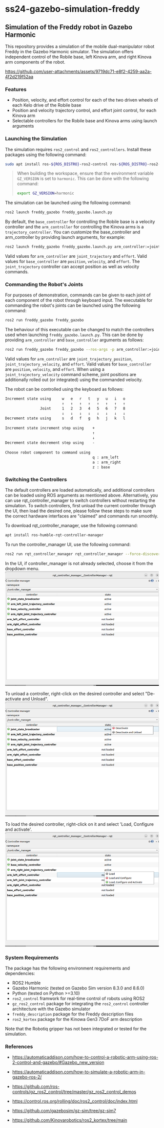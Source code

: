 # ss24-gazebo-simulation-freddy

## Simulation of the Freddy robot in Gazebo Harmonic

This repository provides a simulation of the mobile dual-manipulator robot Freddy in the Gazebo Harmonic simulator. The simulation offers independent control of the Robile base, left Kinova arm, and right Kinova arm components of the robot.

https://github.com/user-attachments/assets/9719dc71-e8f2-4259-aa2a-4f2d219f52aa

### Features
- Position, velocity, and effort control for each of the two driven wheels of each Kelo drive of the Robile base
- Position and velocity trajectory control, and effort joint control, for each Kinova arm
- Selectable controllers for the Robile base and Kinova arms using launch arguments

### Launching the Simulation

The simulation requires `ros2_control` and `ros2_controllers`. Install these packages using the following command:
```bash
sudo apt install ros-${ROS_DISTRO}-ros2-control ros-${ROS_DISTRO}-ros2-controllers
```

> When building the workspace, ensure that the environment variable `GZ_VERSION` is set to `harmonic`. This can be done with the following command:
>```bash
>export GZ_VERSION=harmonic
>```

The simulation can be launched using the following command:

```bash
ros2 launch freddy_gazebo freddy_gazebo.launch.py
```

By default, the `base_controller` for controlling the Robile base is a velocity controller and the `arm_controller` for controlling the Kinova arms is a `trajectory_controller`. You can customize the base_controller and arm_controller by providing launch arguments, for example:
```bash
ros2 launch freddy_gazebo freddy_gazebo.launch.py arm_controller:=joint_trajectory base_controller:=position
```
Valid values for `arm_controller` are `joint_trajectory` and `effort`. Valid values for `base_controller` are `position`, `velocity`, and `effort`. The `joint_trajectory` controller can accept position as well as velocity commands.

### Commanding the Robot's Joints
For purposes of demonstration, commands can be given to each joint of each component of the robot through keyboard input. The executable for commanding the robot's joints can be launched using the following command:
```bash
ros2 run freddy_gazebo freddy_gazebo
```

The behaviour of this executable can be changed to match the controllers used when launching `freddy_gazebo.launch.py`. This can be done by providing `arm_controller` and `base_controller` arguments as follows:
```bash
ros2 run freddy_gazebo freddy_gazebo --ros-args -p arm_controller:=joint_trajectory_velocity -p base_controller:=velocity
```
Valid values for `arm_controller` are `joint_trajectory_position`, `joint_trajectory_velocity`, and `effort`. Valid values for `base_controller` are `position`, `velocity`, and `effort`. When using a `joint_trajectory_velocity` command scheme, joint positions are additionally rolled out (or integrated) using the commanded velocity.

The robot can be controlled using the keyboard as follows:
```
Increment state using     w   e   r   t   y   u   i   o
                          ↑   ↑   ↑   ↑   ↑   ↑   ↑   ↑
                Joint     1   2   3   4   5   6   7   8
                          ↓   ↓   ↓   ↓   ↓   ↓   ↓   ↓
Decrement state using     s   d   f   g   h   j   k   l

Increment state increment step using    +
                                        ↑
                                        ↓
Decrement state decrement step using    -

Choose robot component to command using
                                        q : arm_left
                                        a : arm_right
                                        z : base
```

### Switching the Controllers
The default controllers are loaded automatically, and additional controllers can be loaded using ROS arguments as mentioned above. Alternatively, you can use rqt_controller_manager to switch controllers without restarting the simulation. To switch controllers, first unload the current controller through the UI, then load the desired one, please follow these steps to make sure the correct hardware interfaces are "claimed" and commands run smoothly.

To download rqt_controller_manager, use the following command:
```bash
apt install ros-humble-rqt-controller-manager
```
To run the controller_manager UI, use the following command:
```bash
ros2 run rqt_controller_manager rqt_controller_manager --force-discover
```
In the UI, if controller_manager is not already selected, choose it from the dropdown menu.
![Select the namespace(controller_manager)](/doc/images/namespace.png)

To unload a controller, right-click on the desired controller and select "De-activate and Unload".
![Unload the controller for left arm/right arm/base](/doc/images/unload.png)

To load the desired controller, right-click on it and select 'Load, Configure and activate'.
![Load the controller for left arm/right arm/base](/doc/images/load.png)

### System Requirements
The package has the following environment requirements and dependencies:

- ROS2 Humble
- Gazebo Harmonic (tested on Gazebo Sim version 8.3.0 and 8.6.0)
- Python (tested on Python >=3.10)
- `ros2_control` framwork for real-time control of robots using ROS2
- `gz_ros2_control` package for integrating the `ros2_control` controller architecture with the Gazebo simulator
- `freddy_description` package for the Freddy description files
- `ros2_kortex` package for the Kinowa Gen3 7DoF arm description

Note that the Robotiq gripper has not been integrated or tested for the simulation.

### References

- https://automaticaddison.com/how-to-control-a-robotic-arm-using-ros-2-control-and-gazebo/#Gazebo_new_version

- https://automaticaddison.com/how-to-simulate-a-robotic-arm-in-gazebo-ros-2/

- https://github.com/ros-controls/gz_ros2_control/tree/master/gz_ros2_control_demos

- https://control.ros.org/rolling/doc/ros2_control/doc/index.html

- https://github.com/gazebosim/gz-sim/tree/gz-sim7

- https://github.com/Kinovarobotics/ros2_kortex/tree/main
